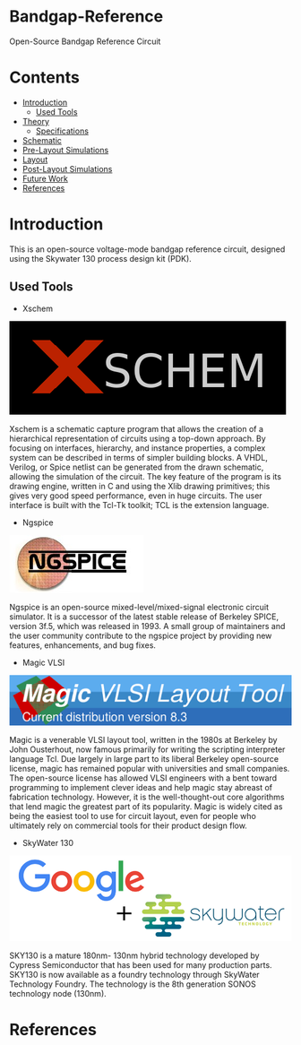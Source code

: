 # Bandgap-Reference
Open-Source Bandgap Reference Circuit

# Contents
- [Introduction](#Introduction)
  - [Used Tools](#Used-Tools)
- [Theory](#Theory)
  - [Specifications](#Specifications)
- [Schematic](#Schematic)
- [Pre-Layout Simulations](#Pre-Layout-Simulations)
- [Layout](#Layout)
- [Post-Layout Simulations](#Post-Layout-Simulations)
- [Future Work](#Future-Work)
- [References](#References)

# Introduction
This is an open-source voltage-mode bandgap reference circuit, designed using the Skywater 130 process design kit (PDK). 

## Used Tools

- Xschem

![Xschem](https://github.com/CircuitCraftsman/Bandgap-Reference/blob/main/Images/Xschem.png)

Xschem is a schematic capture program that allows the creation of a hierarchical representation of circuits using a top-down approach. By focusing on interfaces, hierarchy, and instance properties, a complex system can be described in terms of simpler building blocks. A VHDL, Verilog, or Spice netlist can be generated from the drawn schematic, allowing the simulation of the circuit. The key feature of the program is its drawing engine, written in C and using the Xlib drawing primitives; this gives very good speed performance, even in huge circuits. The user interface is built with the Tcl-Tk toolkit; TCL is the extension language.


- Ngspice

![Ngspice](https://github.com/CircuitCraftsman/Bandgap-Reference/blob/main/Images/Ngspice_logo.jpg)

Ngspice is an open-source mixed-level/mixed-signal electronic circuit simulator. It is a successor of the latest stable release of Berkeley SPICE, version 3f.5, which was released in 1993. A small group of maintainers and the user community contribute to the ngspice project by providing new features, enhancements, and bug fixes.



- Magic VLSI

![Magic](https://github.com/CircuitCraftsman/Bandgap-Reference/blob/main/Images/Magic.png)

Magic is a venerable VLSI layout tool, written in the 1980s at Berkeley by John Ousterhout, now famous primarily for writing the scripting interpreter language Tcl. Due largely in large part to its liberal Berkeley open-source license, magic has remained popular with universities and small companies. The open-source license has allowed VLSI engineers with a bent toward programming to implement clever ideas and help magic stay abreast of fabrication technology. However, it is the well-thought-out core algorithms that lend magic the greatest part of its popularity. Magic is widely cited as being the easiest tool to use for circuit layout, even for people who ultimately rely on commercial tools for their product design flow.



- SkyWater 130

![Skywater 130](https://github.com/CircuitCraftsman/Bandgap-Reference/blob/main/Images/Skywater%20130.png)

SKY130 is a mature 180nm- 130nm hybrid technology developed by Cypress Semiconductor that has been used for many production parts. SKY130 is now available as a foundry technology through SkyWater Technology Foundry. The technology is the 8th generation SONOS technology node (130nm).






# References

